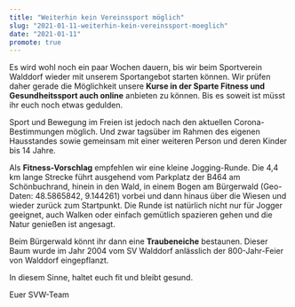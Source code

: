 ```yaml
---
title: "Weiterhin kein Vereinssport möglich"
slug: "2021-01-11-weiterhin-kein-vereinssport-moeglich"
date: "2021-01-11"
promote: true
---
```

Es wird wohl noch ein paar Wochen dauern, bis wir beim Sportverein Walddorf wieder mit unserem Sportangebot starten können. Wir prüfen daher gerade die Möglichkeit unsere **Kurse in der Sparte Fitness und Gesundheitssport auch online** anbieten zu können. Bis es soweit ist müsst ihr euch noch etwas gedulden.


Sport und Bewegung im Freien ist jedoch nach den aktuellen Corona-Bestimmungen möglich. Und zwar tagsüber im Rahmen des eigenen Hausstandes sowie gemeinsam mit einer weiteren Person und deren Kinder bis 14 Jahre.


Als **Fitness-Vorschlag** empfehlen wir eine kleine Jogging-Runde. Die 4,4 km lange Strecke führt ausgehend vom Parkplatz der B464 am Schönbuchrand, hinein in den Wald, in einem Bogen am Bürgerwald (Geo-Daten: 48.5865842, 9.144261) vorbei und dann hinaus über die Wiesen und wieder zurück zum Startpunkt. Die Runde ist natürlich nicht nur für Jogger geeignet, auch Walken oder einfach gemütlich spazieren gehen und die Natur genießen ist angesagt.


Beim Bürgerwald könnt ihr dann eine **Traubeneiche** bestaunen. Dieser Baum wurde im Jahr 2004 vom SV Walddorf anlässlich der 800-Jahr-Feier von Walddorf eingepflanzt.


In diesem Sinne, haltet euch fit und bleibt gesund.


Euer SVW-Team
